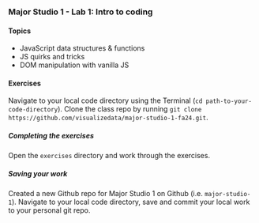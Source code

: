 ### Major Studio 1 - Lab 1: Intro to coding

#### Topics

- JavaScript data structures & functions
- JS quirks and tricks
- DOM manipulation with vanilla JS

#### Exercises

Navigate to your local code directory using the Terminal (`cd path-to-your-code-directory`). Clone the class repo by running `git clone https://github.com/visualizedata/major-studio-1-fa24.git`.

##### Completing the exercises

Open the `exercises` directory and work through the exercises.

##### Saving your work

Created a new Github repo for Major Studio 1 on Github (i.e. `major-studio-1`). Navigate to your local code directory, save and commit your local work to your personal git repo.
